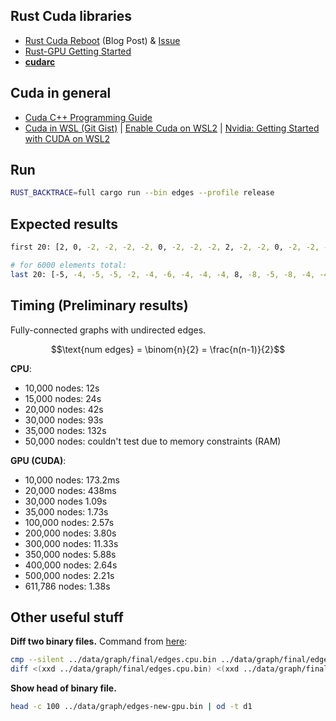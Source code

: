 ## Rust Cuda libraries
- [Rust Cuda Reboot](https://rust-gpu.github.io/blog/2025/01/27/rust-cuda-reboot) (Blog Post) & [Issue](https://github.com/Rust-GPU/Rust-CUDA/issues/130)
- [Rust-GPU Getting Started](https://rust-gpu.github.io/Rust-CUDA/guide/getting_started.html)
- [**cudarc**](https://github.com/coreylowman/cudarc?tab=readme-ov-file)

## Cuda in general
- [Cuda C++ Programming Guide](https://docs.nvidia.com/cuda/cuda-c-programming-guide/index.html#)
- [Cuda in WSL (Git Gist)](https://gist.github.com/Ayke/5f37ebdb84c758f57d7a3c8b847648bb) | [Enable Cuda on WSL2](https://learn.microsoft.com/en-us/windows/ai/directml/gpu-cuda-in-wsl) | [Nvidia: Getting Started with CUDA on WSL2](https://docs.nvidia.com/cuda/wsl-user-guide/index.html#getting-started-with-cuda-on-wsl-2)

## Run

```bash
RUST_BACKTRACE=full cargo run --bin edges --profile release
```

## Expected results

```bash
first 20: [2, 0, -2, -2, -2, -2, 0, -2, -2, -2, 2, -2, -2, 0, -2, -2, -2, 1, 0, -3]

# for 6000 elements total:
last 20: [-5, -4, -5, -5, -2, -4, -6, -4, -4, -4, 8, -8, -5, -8, -4, -4, -4, 7, -6, -5]
```


## Timing (Preliminary results)

Fully-connected graphs with undirected edges.

$$\text{num edges} = \binom{n}{2} = \frac{n(n-1)}{2}$$

**CPU**:

- 10,000 nodes: 12s
- 15,000 nodes: 24s
- 20,000 nodes: 42s
- 30,000 nodes: 93s
- 35,000 nodes: 132s
- 50,000 nodes: couldn't test due to memory constraints (RAM)

**GPU (CUDA)**:

- 10,000 nodes: 173.2ms
- 20,000 nodes: 438ms
- 30,000 nodes 1.09s
- 35,000 nodes: 1.73s
- 100,000 nodes: 2.57s
- 200,000 nodes: 3.80s
- 300,000 nodes: 11.33s
- 350,000 nodes: 5.88s
- 400,000 nodes: 2.64s
- 500,000 nodes: 2.21s
- 611,786 nodes: 1.38s


## Other useful stuff

**Diff two binary files.** Command from [here](https://superuser.com/a/968863/):

```bash
cmp --silent ../data/graph/final/edges.cpu.bin ../data/graph/final/edges.gpu.bin # check error code (!)
diff <(xxd ../data/graph/final/edges.cpu.bin) <(xxd ../data/graph/final/edges.gpu.bin)
```

**Show head of binary file.**

```bash
head -c 100 ../data/graph/edges-new-gpu.bin | od -t d1
```
